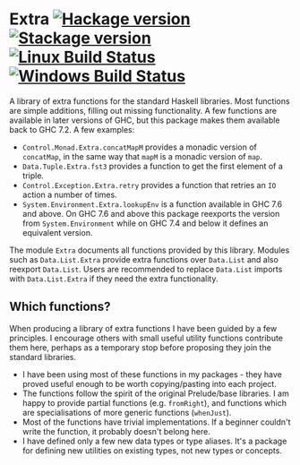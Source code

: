 # Extra [![Hackage version](https://img.shields.io/hackage/v/extra.svg?label=Hackage)](https://hackage.haskell.org/package/extra) [![Stackage version](https://www.stackage.org/package/extra/badge/lts?label=Stackage)](https://www.stackage.org/package/extra) [![Linux Build Status](https://img.shields.io/travis/ndmitchell/extra.svg?label=Linux%20build)](https://travis-ci.org/ndmitchell/extra) [![Windows Build Status](https://img.shields.io/appveyor/ci/ndmitchell/extra.svg?label=Windows%20build)](https://ci.appveyor.com/project/ndmitchell/extra)

A library of extra functions for the standard Haskell libraries. Most functions are simple additions, filling out missing functionality. A few functions are available in later versions of GHC, but this package makes them available back to GHC 7.2. A few examples:

* `Control.Monad.Extra.concatMapM` provides a monadic version of `concatMap`, in the same way that `mapM` is a monadic version of `map`.
* `Data.Tuple.Extra.fst3` provides a function to get the first element of a triple.
* `Control.Exception.Extra.retry` provides a function that retries an `IO` action a number of times.
* `System.Environment.Extra.lookupEnv` is a function available in GHC 7.6 and above. On GHC 7.6 and above this package reexports the version from `System.Environment` while on GHC 7.4 and below it defines an equivalent version.

The module `Extra` documents all functions provided by this library. Modules such as `Data.List.Extra` provide extra functions over `Data.List` and also reexport `Data.List`. Users are recommended to replace `Data.List` imports with `Data.List.Extra` if they need the extra functionality.

## Which functions?

When producing a library of extra functions I have been guided by a few principles. I encourage others with small useful utility functions contribute them here, perhaps as a temporary stop before proposing they join the standard libraries.

* I have been using most of these functions in my packages - they have proved useful enough to be worth copying/pasting into each project.
* The functions follow the spirit of the original Prelude/base libraries. I am happy to provide partial functions (e.g. `fromRight`), and functions which are specialisations of more generic functions (`whenJust`).
* Most of the functions have trivial implementations. If a beginner couldn't write the function, it probably doesn't belong here.
* I have defined only a few new data types or type aliases. It's a package for defining new utilities on existing types, not new types or concepts.
